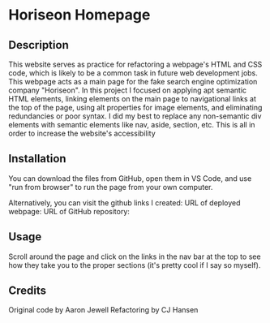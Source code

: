 # Horiseon Homepage

## Description

This website serves as practice for refactoring a webpage's HTML and CSS code, which is likely to be a common task in future web development jobs. This webpage acts as a main page for the fake search engine optimization company "Horiseon". In this project I focused on applying apt semantic HTML elements, linking elements on the main page to navigational links at the top of the page, using alt properties for image elements, and eliminating redundancies or poor syntax. I did my best to replace any non-semantic div elements with semantic elements like nav, aside, section, etc. This is all in order to increase the website's accessibility

## Installation

You can download the files from GitHub, open them in VS Code, and use "run from browser" to run the page from your own computer.

Alternatively, you can visit the github links I created: 
URL of deployed webpage:
URL of GitHub repository:

## Usage

Scroll around the page and click on the links in the nav bar at the top to see how they take you to the proper sections (it's pretty cool if I say so myself).

## Credits

Original code by Aaron Jewell
Refactoring by CJ Hansen


